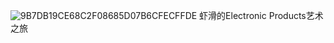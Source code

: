 ![9B7DB19CE68C2F08685D07B6CFECFFDE](https://user-images.githubusercontent.com/102962613/161659170-50bf164d-f26c-49fd-b9fe-8835b37d89b7.jpg)
虾滑的Electronic Products艺术之旅  
